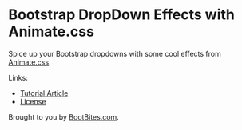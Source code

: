 Bootstrap DropDown Effects with Animate.css
=========

Spice up your Bootstrap dropdowns with some cool effects from [Animate.css](http://daneden.github.io/animate.css/).

Links:

* [Tutorial Article](http://bootbites.com/node/5956)
* [License](http://bootbites.com/license)

Brought to you by [BootBites.com](http://bootbites.com).
